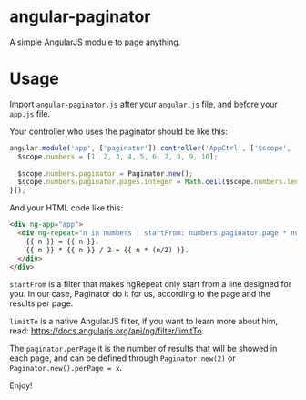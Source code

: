 angular-paginator
=================

A simple AngularJS module to page anything.

Usage
=================

Import ```angular-paginator.js``` after your ```angular.js``` file, and before your ```app.js``` file.

Your controller who uses the paginator should be like this:
```js
angular.module('app', ['paginator']).controller('AppCtrl', ['$scope', 'Paginator', function () {
  $scope.numbers = [1, 2, 3, 4, 5, 6, 7, 8, 9, 10];
  
  $scope.numbers.paginator = Paginator.new();
  $scope.numbers.paginator.pages.integer = Math.ceil($scope.numbers.length/$scope.numbers.paginator.perPage);
}]);
```

And your HTML code like this:
```html
<div ng-app="app">
  <div ng-repeat="n in numbers | startFrom: numbers.paginator.page * numbers.paginator.perPage | limitTo: numbers.paginator.perPage">
    {{ n }} = {{ n }}.
    {{ n }} * {{ n }} / 2 = {{ n * (n/2) }}.
  </div>
</div>
```

```startFrom``` is a filter that makes ngRepeat only start from a line designed for you. In our case, Paginator do it for us, according to the page and the results per page.

```limitTo``` is a native AngularJS filter, if you want to learn more about him, read: https://docs.angularjs.org/api/ng/filter/limitTo.

The ```paginator.perPage``` it is the number of results that will be showed in each page, and can be defined through ```Paginator.new(2)``` or ```Paginator.new().perPage = x```.

Enjoy!
